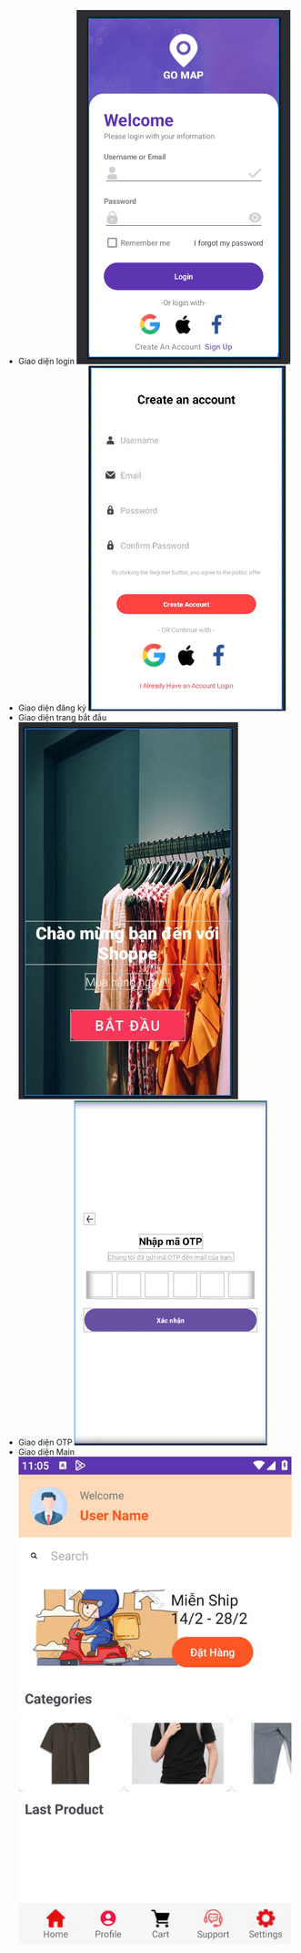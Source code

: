 - Giao diện login
  ![Alt text](image.png)
- Giao diện đăng ký
  ![Alt text](image1.jpg)
- Giao diện trang bắt đầu
  ![Alt text](image3.jpg)
- Giao diện OTP
  ![Alt text](image2.jpg)
- Giao diện Main
  ![Alt text](image4.jpg)
